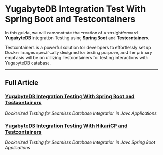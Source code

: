 # YugabyteDB Integration Test With Spring Boot and Testcontainers

In this guide, we will demonstrate the creation of a straightforward **YugabyteDB** Integration Testing using **Spring Boot** and **Testcontainers**.

Testcontainers is a powerful solution for developers to effortlessly set up Docker images specifically designed for testing purpose,
and the primary emphasis will be on utilizing Testcontainers for testing interactions with YugabyteDB database.

-----------

## Full Article
### [YugabyteDB Integration Testing With Spring Boot and Testcontainers]()
_Dockerized Testing for Seamless Database Integration in Java Applications_

### [YugabyteDB Integration Testing With HikariCP and Testcontainers]()
_Dockerized Testing for Seamless Database Integration in Java Spring Boot Applications_
